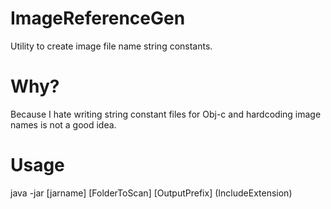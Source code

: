 # ImageReferenceGen
Utility to create image file name string constants.

# Why?
Because I hate writing string constant files for Obj-c and hardcoding image names is not a good idea.

# Usage
java -jar [jarname] [FolderToScan] [OutputPrefix] (IncludeExtension)
